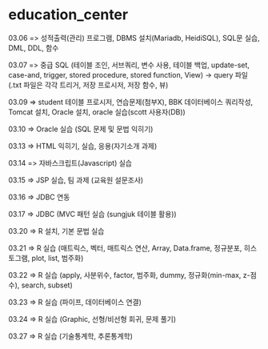 # education_center

03.06 => 성적출력(관리) 프로그램, DBMS 설치(Mariadb, HeidiSQL), SQL문 실습, DML, DDL, 함수

03.07 => 중급 SQL (테이블 조인, 서브쿼리, 변수 사용, 테이블 백업, update-set, case-and, trigger, stored procedure, stored function, View) -> query 파일(.txt 파일은 각각 트리거, 저장 프로시저, 저장 함수, 뷰)

03.09 => student 테이블 프로시저, 연습문제(첨부X), BBK 데이터베이스 쿼리작성, Tomcat 설치, Oracle 설치, oracle 실습(scott 사용자(DB))

03.10 => Oracle 실습 (SQL 문제 및 문법 익히기)

03.13 => HTML 익히기, 실습, 응용(자기소개 과제)

03.14 => 자바스크립트(Javascript) 실습

03.15 => JSP 실습, 팀 과제 (교육원 설문조사)

03.16 => JDBC 연동

03.17 => JDBC (MVC 패턴 실습 (sungjuk 테이블 활용))

03.20 => R 설치, 기본 문법 실습

03.21 => R 실습 (매트릭스, 벡터, 매트릭스 연산, Array, Data.frame, 정규분포, 히스토그램, plot, list, 범주화)

03.22 => R 실습 (apply, 사분위수, factor, 범주화, dummy, 정규화(min-max, z-점수), search, subset)

03.23 => R 실습 (파이프, 데이터베이스 연결)

03.24 => R 실습 (Graphic, 선형/비선형 회귀, 문제 풀기)

03.27 => R 실습 (기술통계학, 추론통계학)
